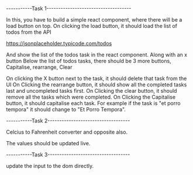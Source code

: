-----------Task 1------------------------------------

In this, you have to build a simple react component, where there will be a load button on top.
On clicking the load button, it should load the list of todos from the API

https://jsonplaceholder.typicode.com/todos

And show the list of the todos task in the react component. Along with an x button
Below the list of todos tasks, there should be 3 more buttons,
Capitalise, rearrange, Clear

On clicking the X button next to the task, it should delete that task from the UI
On Clicking the rearrange button, it should show all the completed tasks last and uncompleted tasks first.
On Clicking the clear button, it should remove all the tasks which were completed.
On Clicking the Capitalise button, it should capitalise each task.
For example if the task is "et porro tempora" it should change to "Et Porro Tempora".

-----------Task 2-----------------------------------

Celcius to Fahrenheit converter
and opposite also.

The values should be updated live.

-----------Task 3-----------------------------------

update the input to the dom directly.
